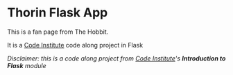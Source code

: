 # Thorin Flask App

This is a fan page from The Hobbit. 

It is a [Code Institute](https://codeinstitute.net/) code along project in Flask

*Disclaimer: this is a code along project from [Code Institute](https://codeinstitute.net/)'s **Introduction to Flask** module*